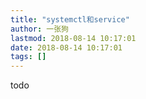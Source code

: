 ```yaml
---
title: "systemctl和service"
author: 一张狗
lastmod: 2018-08-14 10:17:01
date: 2018-08-14 10:17:01
tags: []
---
```



todo


